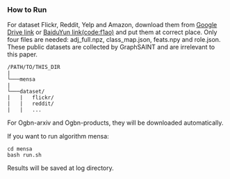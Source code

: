### How to Run
For dataset Flickr, Reddit, Yelp and Amazon, download them from [Google Drive link](https://drive.google.com/drive/folders/1zycmmDES39zVlbVCYs88JTJ1Wm5FbfLz) or [BaiduYun link(code:f1ao)](https://pan.baidu.com/share/init?surl=SOb0SiSAXavwAcNqkttwcg) and put them at correct place. Only four files are needed: adj_full.npz, class_map.json, feats.npy and role.json. These public datasets are collected by GraphSAINT and are irrelevant to this paper.

```
/PATH/TO/THIS_DIR
|   
└───mensa
| 
└───dataset/
|   |   flickr/
|   |   reddit/
|   |   ...
```

For Ogbn-arxiv and Ogbn-products, they will be downloaded automatically.

If you want to run algorithm mensa:
```shell
cd mensa
bash run.sh
```

Results will be saved at log directory.